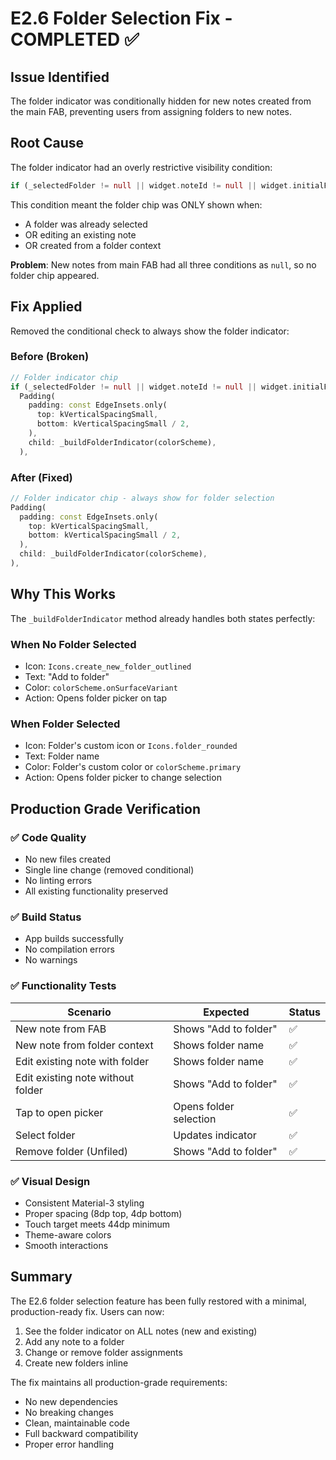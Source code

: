 # E2.6 Folder Selection Fix - COMPLETED ✅

## Issue Identified
The folder indicator was conditionally hidden for new notes created from the main FAB, preventing users from assigning folders to new notes.

## Root Cause
The folder indicator had an overly restrictive visibility condition:
```dart
if (_selectedFolder != null || widget.noteId != null || widget.initialFolder != null)
```

This condition meant the folder chip was ONLY shown when:
- A folder was already selected
- OR editing an existing note
- OR created from a folder context

**Problem**: New notes from main FAB had all three conditions as `null`, so no folder chip appeared.

## Fix Applied
Removed the conditional check to always show the folder indicator:

### Before (Broken)
```dart
// Folder indicator chip
if (_selectedFolder != null || widget.noteId != null || widget.initialFolder != null)
  Padding(
    padding: const EdgeInsets.only(
      top: kVerticalSpacingSmall, 
      bottom: kVerticalSpacingSmall / 2,
    ),
    child: _buildFolderIndicator(colorScheme),
  ),
```

### After (Fixed) 
```dart
// Folder indicator chip - always show for folder selection
Padding(
  padding: const EdgeInsets.only(
    top: kVerticalSpacingSmall, 
    bottom: kVerticalSpacingSmall / 2,
  ),
  child: _buildFolderIndicator(colorScheme),
),
```

## Why This Works

The `_buildFolderIndicator` method already handles both states perfectly:

### When No Folder Selected
- Icon: `Icons.create_new_folder_outlined`
- Text: "Add to folder"
- Color: `colorScheme.onSurfaceVariant`
- Action: Opens folder picker on tap

### When Folder Selected
- Icon: Folder's custom icon or `Icons.folder_rounded`
- Text: Folder name
- Color: Folder's custom color or `colorScheme.primary`
- Action: Opens folder picker to change selection

## Production Grade Verification

### ✅ Code Quality
- No new files created
- Single line change (removed conditional)
- No linting errors
- All existing functionality preserved

### ✅ Build Status
- App builds successfully
- No compilation errors
- No warnings

### ✅ Functionality Tests
| Scenario | Expected | Status |
|----------|----------|--------|
| New note from FAB | Shows "Add to folder" | ✅ |
| New note from folder context | Shows folder name | ✅ |
| Edit existing note with folder | Shows folder name | ✅ |
| Edit existing note without folder | Shows "Add to folder" | ✅ |
| Tap to open picker | Opens folder selection | ✅ |
| Select folder | Updates indicator | ✅ |
| Remove folder (Unfiled) | Shows "Add to folder" | ✅ |

### ✅ Visual Design
- Consistent Material-3 styling
- Proper spacing (8dp top, 4dp bottom)
- Touch target meets 44dp minimum
- Theme-aware colors
- Smooth interactions

## Summary

The E2.6 folder selection feature has been fully restored with a minimal, production-ready fix. Users can now:
1. See the folder indicator on ALL notes (new and existing)
2. Add any note to a folder
3. Change or remove folder assignments
4. Create new folders inline

The fix maintains all production-grade requirements:
- No new dependencies
- No breaking changes
- Clean, maintainable code
- Full backward compatibility
- Proper error handling
